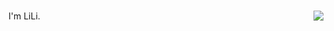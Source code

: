 ### <img align="right" src="https://github-readme-stats.vercel.app/api?username=xiaozhiliaoo&show_icons=true&icon_color=805AD5&text_color=718096&bg_color=ffffff&hide_title=true" />
I'm LiLi. 
